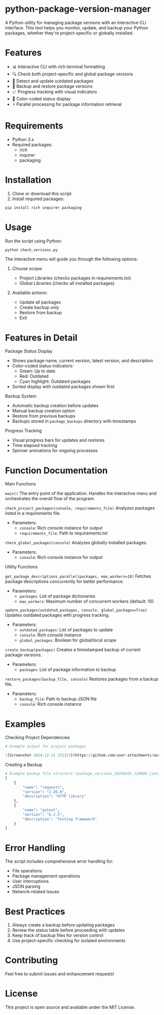 # python-package-version-manager

A Python utility for managing package versions with an interactive CLI interface. This tool helps you monitor, update, and backup your Python packages, whether they're project-specific or globally installed.

# Features

- 📊 Interactive CLI with rich terminal formatting
- 🔍 Check both project-specific and global package versions
- 🔄 Detect and update outdated packages
- 💾 Backup and restore package versions
- 📈 Progress tracking with visual indicators
- 🎨 Color-coded status display
- ⚡ Parallel processing for package information retrieval

# Requirements

- Python 3.x
- Required packages:
  - rich
  - inquirer
  - packaging

# Installation

1. Clone or download this script
2. Install required packages:
```bash
pip install rich inquirer packaging
```

# Usage

Run the script using Python:
```bash
python check_versions.py
```

The interactive menu will guide you through the following options:

1. Choose scope:
   - Project Libraries (checks packages in requirements.txt)
   - Global Libraries (checks all installed packages)

2. Available actions:
   - Update all packages
   - Create backup only
   - Restore from backup
   - Exit

# Features in Detail

Package Status Display
- Shows package name, current version, latest version, and description
- Color-coded status indicators:
  - Green: Up to date
  - Red: Outdated
  - Cyan highlight: Outdated packages
- Sorted display with outdated packages shown first

Backup System
- Automatic backup creation before updates
- Manual backup creation option
- Restore from previous backups
- Backups stored in `package_backups` directory with timestamps

Progress Tracking
- Visual progress bars for updates and restores
- Time elapsed tracking
- Spinner animations for ongoing processes

# Function Documentation

Main Functions

`main()`
The entry point of the application. Handles the interactive menu and orchestrates the overall flow of the program.

`check_project_packages(console, requirements_file)`
Analyzes packages listed in a requirements file.
- Parameters:
  - `console`: Rich console instance for output
  - `requirements_file`: Path to requirements.txt

`check_global_packages(console)`
Analyzes globally installed packages.
- Parameters:
  - `console`: Rich console instance for output

Utility Functions

`get_package_descriptions_parallel(packages, max_workers=10)`
Fetches package descriptions concurrently for better performance.
- Parameters:
  - `packages`: List of package dictionaries
  - `max_workers`: Maximum number of concurrent workers (default: 10)

`update_packages(outdated_packages, console, global_packages=True)`
Updates outdated packages with progress tracking.
- Parameters:
  - `outdated_packages`: List of packages to update
  - `console`: Rich console instance
  - `global_packages`: Boolean for global/local scope

`create_backup(packages)`
Creates a timestamped backup of current package versions.
- Parameters:
  - `packages`: List of package information to backup

`restore_packages(backup_file, console)`
Restores packages from a backup file.
- Parameters:
  - `backup_file`: Path to backup JSON file
  - `console`: Rich console instance

# Examples

Checking Project Dependencies
```python
# Example output for project packages

![Screenshot 2024-12-11 231323](https://github.com/user-attachments/assets/e0eb46da-dde2-44c8-ab57-1fd43b00cc52)


```

Creating a Backup
```python
# Example backup file structure (package_versions_20240101_120000.json)
[
    {
        "name": "requests",
        "version": "2.26.0",
        "description": "HTTP library"
    },
    {
        "name": "pytest",
        "version": "6.2.5",
        "description": "Testing framework"
    }
]
```

# Error Handling

The script includes comprehensive error handling for:
- File operations
- Package management operations
- User interruptions
- JSON parsing
- Network-related issues

# Best Practices

1. Always create a backup before updating packages
2. Review the status table before proceeding with updates
3. Keep track of backup files for version control
4. Use project-specific checking for isolated environments

# Contributing

Feel free to submit issues and enhancement requests!

# License

This project is open source and available under the MIT License.

